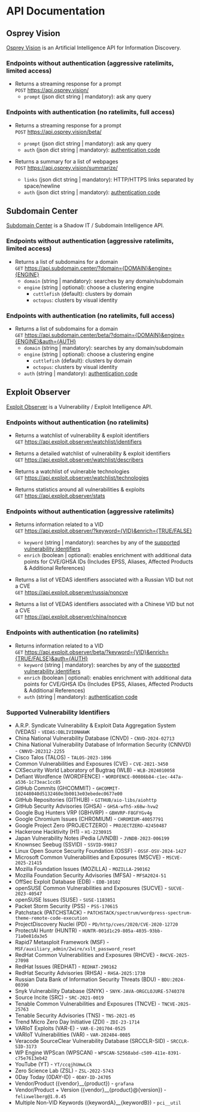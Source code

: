 # API Documentation

## Osprey Vision
[Osprey Vision](https://www.osprey.vision) is an Artificial Intelligence API for Information Discovery.

### Endpoints without authentication (aggressive ratelimits, limited access)
- Returns a streaming response for a prompt<br>
`POST` https://api.osprey.vision/
    - `prompt` (json dict string | mandatory): ask any query

### Endpoints with authentication (no ratelimits, full access)
- Returns a streaming response for a prompt<br>
`POST` https://api.osprey.vision/beta/
    - `prompt` (json dict string | mandatory): ask any query
    - `auth` (json dict string | mandatory): [authentication code](https://www.arpsyndicate.io/pricing.html)

- Returns a summary for a list of webpages<br>
`POST` https://api.osprey.vision/summarize/
    - `links` (json dict string | mandatory): HTTP/HTTPS links separated by space/newline
    - `auth` (json dict string | mandatory): [authentication code](https://www.arpsyndicate.io/pricing.html)

## Subdomain Center
[Subdomain Center](https://www.subdomain.center) is a Shadow IT / Subdomain Intelligence API.

### Endpoints without authentication (aggressive ratelimits, limited access)
- Returns a list of subdomains for a domain<br>
`GET` https://api.subdomain.center/?domain={DOMAIN}&engine={ENGINE}
    - `domain` (string | mandatory): searches by any domain/subdomain
    - `engine` (string | optional): choose a clustering engine
        - `cuttlefish` (default): clusters by domain
        - `octopus`: clusters by visual identity

### Endpoints with authentication (no ratelimits, full access)
- Returns a list of subdomains for a domain<br>
`GET` https://api.subdomain.center/beta/?domain={DOMAIN}&engine={ENGINE}&auth={AUTH}
    - `domain` (string | mandatory): searches by any domain/subdomain
    - `engine` (string | optional): choose a clustering engine
        - `cuttlefish` (default): clusters by domain
        - `octopus`: clusters by visual identity
    - `auth` (string | mandatory): [authentication code](https://www.arpsyndicate.io/pricing.html)


## Exploit Observer
[Exploit Observer](https://www.exploit.observer) is a Vulnerability / Exploit Intelligence API.

### Endpoints without authentication (no ratelimits)
- Returns a watchlist of vulnerability & exploit identifiers<br>
`GET` https://api.exploit.observer/watchlist/identifiers

- Returns a detailed watchlist of vulnerability & exploit identifiers<br>
`GET` https://api.exploit.observer/watchlist/describers

- Returns a watchlist of vulnerable technologies<br>
`GET` https://api.exploit.observer/watchlist/technologies

- Returns statistics around all vulnerabilities & exploits<br>
`GET` https://api.exploit.observer/stats

### Endpoints without authentication (aggressive ratelimits)
- Returns information related to a VID<br>
`GET` https://api.exploit.observer/?keyword={VID}&enrich={TRUE/FALSE}
    - `keyword` (string | mandatory): searches by any of the [supported vulnerability identifiers](#supported-vulnerability-identifiers)
    - `enrich` (boolean | optional): enables enrichment with additional data points for CVE/GHSA IDs (Includes EPSS, Aliases, Affected Products & Additional References)

- Returns a list of VEDAS identifiers associated with a Russian VID but not a CVE<br>
`GET` https://api.exploit.observer/russia/noncve

- Returns a list of VEDAS identifiers associated with a Chinese VID but not a CVE<br>
`GET` https://api.exploit.observer/china/noncve

### Endpoints with authentication (no ratelimits)
- Returns information related to a VID<br>
`GET` https://api.exploit.observer/beta/?keyword={VID}&enrich={TRUE/FALSE}&auth={AUTH}
    - `keyword` (string | mandatory): searches by any of the [supported vulnerability identifiers](#supported-vulnerability-identifiers)
    - `enrich` (boolean | optional): enables enrichment with additional data points for CVE/GHSA IDs (Includes EPSS, Aliases, Affected Products & Additional References)
    - `auth` (string | mandatory): [authentication code](https://www.arpsyndicate.io/pricing.html)

### Supported Vulnerability Identifiers
- A.R.P. Syndicate Vulnerability & Exploit Data Aggregation System (VEDAS) - `VEDAS:OBLIVIONHAWK`
- China National Vulnerability Database (CNVD) - `CNVD-2024-02713`
- China National Vulnerability Database of Information Security (CNNVD) - `CNNVD-202312-2255`
- Cisco Talos (TALOS) - `TALOS-2023-1896`
- Common Vulnerabilities and Exposures (CVE) - `CVE-2021-3450`
- CXSecurity World Laboratory of Bugtraq (WLB) - `WLB-2024010058`
- Defiant Wordfence (WORDFENCE) - `WORDFENCE-00086b84-c1ec-447a-a536-1c73eac1cc85`
- GitHub Commits (GHCOMMIT) - `GHCOMMIT-102448040d5132460e3b0013e03ebedec0677e00`
- GitHub Repositories (GITHUB) - `GITHUB/aio-libs/aiohttp`
- GitHub Security Advisories (GHSA) - `GHSA-wfh5-x68w-hvw2`
- Google Bug Hunters VRP (GBHVRP) - `GBHVRP-F8GFYGv4g`
- Google Chromium Issues (CHROMIUM) - `CHROMIUM-40057791`
- Google Project Zero (PROJECTZERO) - `PROJECTZERO-42450487`
- Hackerone Hacktivity (H1) - `H1-2230915`
- Japan Vulnerability Notes iPedia (JVNDB) - `JVNDB-2023-006199`
- Knownsec Seebug (SSVID) - `SSVID-99817`
- Linux Open Source Security Foundation (OSSF) - `OSSF-OSV-2024-1427`
- Microsoft Common Vulnerabilities and Exposures (MSCVE) - `MSCVE-2025-21415`
- Mozilla Foundation Issues (MOZILLA) - `MOZILLA-290162`
- Mozilla Foundation Security Advisories (MFSA) - `MFSA2024-51`
- OffSec Exploit Database (EDB) - `EDB-10102`
- openSUSE Common Vulnerabilities and Exposures (SUCVE) - `SUCVE-2023-40547`
- openSUSE Issues (SUSE) - `SUSE-1183851`
- Packet Storm Security (PSS) - `PSS-170615`
- Patchstack (PATCHSTACK) - `PATCHSTACK/spectrum/wordpress-spectrum-theme-remote-code-execution`
- ProjectDiscovery Nuclei (PD) - `PD/http/cves/2020/CVE-2020-12720`
- ProtectAI Huntr (HUNTR) - `HUNTR-001d1c29-805a-4035-93bb-71a0e81da3e5`
- Rapid7 Metasploit Framework (MSF) - `MSF/auxiliary_admin/2wire/xslt_password_reset`
- RedHat Common Vulnerabilities and Exposures (RHCVE) - `RHCVE-2025-27098`
- RedHat Issues (REDHAT) - `REDHAT-290162`
- RedHat Security Advisories (RHSA) - `RHSA-2025:1730`
- Russian Data Bank of Information Security Threats (BDU) - `BDU:2024-00390`
- Snyk Vulnerability Database (SNYK) - `SNYK-JAVA-ORGCLOJURE-5740378`
- Source Incite (SRC) - `SRC-2021-0019`
- Tenable Common Vulnerabilities and Exposures (TNCVE) - `TNCVE-2025-25763`
- Tenable Security Advisories (TNS) - `TNS-2021-05`
- Trend Micro Zero Day Initiative (ZDI) - `ZDI-23-1714`
- VARIoT Exploits (VAR-E) - `VAR-E-201704-0525`
- VARIoT Vulnerabilities (VAR) - `VAR-202404-0085`
- Veracode SourceClear Vulnerability Database (SRCCLR-SID) - `SRCCLR-SID-3173`
- WP Engine WPScan (WPSCAN) - `WPSCAN-52568abd-c509-411e-8391-c75e7613eb42`
- YouTube (YT) - `YT/ccqjhUmwLCk`
- Zero Science Lab (ZSL) - `ZSL-2022-5743`
- 0Day Today (0DAY-ID) - `0DAY-ID-24705`
- Vendor/Product ({vendor}__{product}) - `grafana`
- Vendor/Product + Version ({vendor}__{product}@{version}) - `felixwelberg@1.0.45`
- Multiple Non-VID Keywords ({keywordA}__{keywordB}) - `pci__util`